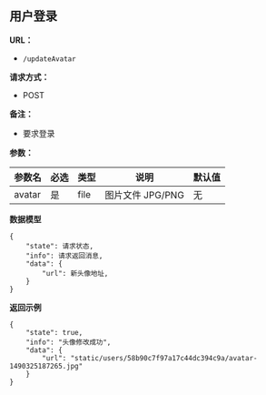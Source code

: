 ## 用户登录

**URL：** 
- ` /updateAvatar `
  
**请求方式：**
- POST

**备注：**
- 要求登录

**参数：** 

|参数名|必选|类型|说明|默认值|
|:----    |:---|:----- |-----   |------  |
|avatar |是  |file |图片文件 JPG/PNG   |无 |

 **数据模型**

``` 
{
    "state": 请求状态,
    "info": 请求返回消息,
    "data": {
        "url": 新头像地址,
    }
}
```

 **返回示例**

``` 
{
    "state": true,
    "info": "头像修改成功",
    "data": {
        "url": "static/users/58b90c7f97a17c44dc394c9a/avatar-1490325187265.jpg"
    }
}
```



